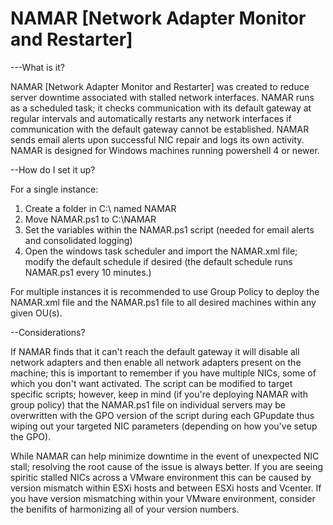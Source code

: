 # NAMAR [Network Adapter Monitor and Restarter]
---What is it?


NAMAR [Network Adapter Monitor and Restarter] was created to reduce server downtime associated with stalled network interfaces.  NAMAR runs as a scheduled task; it checks communication with its default gateway at regular intervals and automatically restarts any network interfaces if communication with the default gateway cannot be established.  NAMAR sends email alerts upon successful NIC repair and logs its own activity. NAMAR is designed for Windows machines running powershell 4 or newer.

--How do I set it up?

For a single instance:

1. Create a folder in  C:\  named NAMAR
2. Move NAMAR.ps1 to C:\NAMAR
3. Set the variables within the NAMAR.ps1 script (needed for email alerts and consolidated logging)
4. Open the windows task scheduler and import the NAMAR.xml file; modify the default schedule if desired (the default schedule runs NAMAR.ps1 every 10 minutes.) 

For multiple instances it is recommended to use Group Policy to deploy the NAMAR.xml file and the NAMAR.ps1 file to all desired machines within any given OU(s).

--Considerations?

If NAMAR finds that it can't reach the default gateway it will disable all network adapters and then enable all network adapters present on the machine; this is important to remember if you have multiple NICs, some of which you don't want activated.  The script can be modified to target specific scripts; however, keep in mind (if you're deploying NAMAR with group policy) that the NAMAR.ps1 file on individual servers may be overwritten with the GPO version of the script during each GPupdate thus wiping out your targeted NIC parameters (depending on how you've setup the GPO).  

While NAMAR can help minimize downtime in the event of unexpected NIC stall; resolving the root cause of the issue is always better. If you are seeing spiritic stalled NICs across a VMware environment this can be caused by version mismatch within ESXi hosts and between ESXi hosts and Vcenter.  If you have version mismatching within your VMware environment, consider the benifits of harmonizing all of your version numbers.
